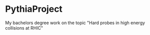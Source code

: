# PythiaProject
My bachelors degree work on the topic "Hard probes in high energy collisions at RHIC"
